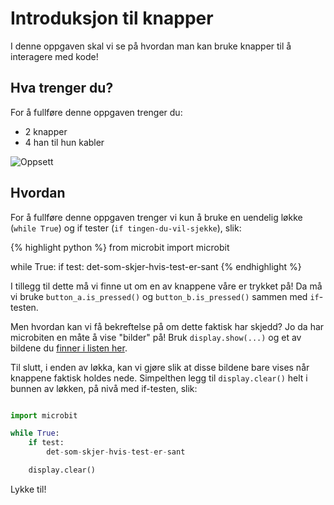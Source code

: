 # Introduksjon til knapper

I denne oppgaven skal vi se på hvordan man kan bruke knapper til å interagere med kode!

## Hva trenger du?

For å fullføre denne oppgaven trenger du:

* 2 knapper
* 4 han til hun kabler

![Oppsett](/assets/images/experiment_1.png?raw=true)

## Hvordan

For å fullføre denne oppgaven trenger vi kun å bruke en uendelig løkke (`while True`) og if tester (`if tingen-du-vil-sjekke`), slik:


{% highlight python %}
from microbit import microbit

while True:
	if test:
		det-som-skjer-hvis-test-er-sant
{% endhighlight %}


I tillegg til dette må vi finne ut om en av knappene våre er trykket på!
Da må vi bruke `button_a.is_pressed()` og `button_b.is_pressed()` sammen med `if`-testen.

Men hvordan kan vi få bekreftelse på om dette faktisk har skjedd?
Jo da har microbiten en måte å vise "bilder" på! Bruk `display.show(...)` og et av bildene du [finner i listen her](http://microbit-micropython.readthedocs.io/en/latest/tutorials/images.html).

Til slutt, i enden av løkka, kan vi gjøre slik at disse bildene bare vises når knappene faktisk holdes nede.
Simpelthen legg til `display.clear()` helt i bunnen av løkken, på nivå med if-testen, slik:

``` python

import microbit

while True:
	if test:
		det-som-skjer-hvis-test-er-sant

	display.clear()

```

Lykke til!
